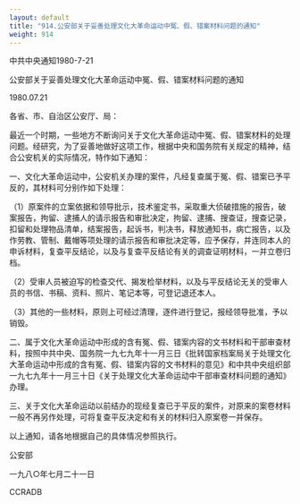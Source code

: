 ```yaml
---
layout: default
title: "914.公安部关于妥善处理文化大革命运动中冤、假、错案材料问题的通知"
weight: 914
---
```


中共中央通知1980-7-21

公安部关于妥善处理文化大革命运动中冤、假、错案材料问题的通知

1980.07.21

各省、市、自治区公安厅、局：

最近一个时期，一些地方不断询问关于文化大革命运动中冤、假、错案材料的处理问题。经研究，为了妥善地做好这项工作，根据中央和国务院有关规定的精神，结合公安机关的实际情况，特作如下通知：

一、文化大革命运动中，公安机关办理的案件，凡经复查属于冤、假、错案已予平反的，其材料可分别作如下处理：

（1）原案件的立案依据和领导批示，技术鉴定书，采取重大侦破措施的报告，破案报告，拘留、逮捕人的请示报告和审批决定，拘留、逮捕、搜查证，搜查记录，扣留和处理物品清单，结案报告，起诉书，判决书，释放通知书，病亡报告，以及作劳教、管制、戴帽等项处理的请示报告和审批决定等，应予保存，并连同本人的申诉材料，复查平反结论，以及与复查平反结论有关的调查证明材料，一并立卷归档。

（2）受审人员被迫写的检查交代、揭发检举材料，以及与平反结论无关的受审人员的书信、书稿、资料、照片、笔记本等，可登记退还本人。

（3）其他的一些材料，原则上可经过清理，逐件进行登记，报经领导批准，予以销毁。

二、属于文化大革命运动中形成的含有冤、假、错案内容的文书材料和干部审查材料，按照中共中央、国务院一九七九年十一月三日《批转国家档案局关于处理文化大革命运动中形成的含有冤、假、错案内容的文书材料的意见》和中共中央组织部一九七九年十一月三十日《关于处理文化大革命运动中干部审查材料问题的通知》办理。

三、关于文化大革命运动以前结办的现经复查已于平反的案件，对原来的案卷材料一般不再另作处理，可将复查平反决定和有关的材料归入原案卷一并保存。

以上通知，请各地根据自己的具体情况参照执行。

公安部

一九八○年七月二十一日

CCRADB

